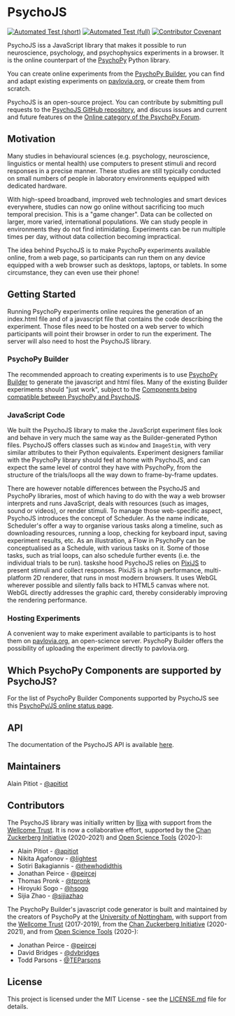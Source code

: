 # PsychoJS

[![Automated Test (short)](https://github.com/psychopy/psychojs/actions/workflows/Automated%20Test%20(short).yml/badge.svg)](https://github.com/psychopy/psychojs/actions/workflows/Automated%20Test%20(short).yml)
[![Automated Test (full)](https://github.com/psychopy/psychojs/actions/workflows/Automated%20Test%20(full).yml/badge.svg)](https://github.com/psychopy/psychojs/actions/workflows/Automated%20Test%20(full).yml)
[![Contributor Covenant](https://img.shields.io/badge/Contributor%20Covenant-v1.4%20adopted-ff69b4.svg)](code-of-conduct.md)

PsychoJS iss a JavaScript library that makes it possible to run neuroscience, psychology, and psychophysics experiments in a browser. It is the online counterpart of the [PsychoPy](http://www.psychopy.org/) Python library. 

You can create online experiments from the [PsychoPy Builder](http://www.psychopy.org/builder/builder.html), you can find and adapt existing experiments on [pavlovia.org](https://www.pavlovia.org), or create them from scratch.

PsychoJS is an open-source project. You can contribute by submitting pull requests to the [PsychoJS GitHub repository](https://github.com/psychopy/psychojs), and discuss issues and current and future features on the [Online category of the PsychoPy Forum](https://discourse.psychopy.org/c/online).

## Motivation

Many studies in behavioural sciences (e.g. psychology, neuroscience, linguistics or mental health) use computers to present stimuli and record responses in a precise manner. These studies are still typically conducted on small numbers of people in laboratory environments equipped with dedicated hardware.

With high-speed broadband, improved web technologies and smart devices everywhere, studies can now go online without sacrificing too much temporal precision. This is a "game changer". Data can be collected on larger, more varied, international populations. We can study people in environments they do not find intimidating. Experiments can be run multiple times per day, without data collection becoming impractical.

The idea behind PsychoJS is to make PsychoPy experiments available online, from a web page, so participants can run them on any device equipped with a web browser such as desktops, laptops, or tablets. In some circumstance, they can even use their phone!


## Getting Started

Running PsychoPy experiments online requires the generation of an index.html file and of a javascript file that contains the code describing the experiment. Those files need to be hosted on a web server to which participants will point their browser in order to run the experiment. The server will also need to host the PsychoJS library.

### PsychoPy Builder
The recommended approach to creating experiments is to use [PsychoPy Builder](http://www.psychopy.org/builder/builder.html) to generate the javascript and html files. Many of the existing Builder experiments should "just work", subject to the [Components being compatible between PsychoPy and PsychoJS](https://www.psychopy.org/online/status.html).

### JavaScript Code
We built the PsychoJS library to make the JavaScript experiment files look and behave in very much the same way as the Builder-generated Python files. PsychoJS offers classes such as `Window` and `ImageStim`, with very similar attributes to their Python equivalents. Experiment designers familiar with the PsychoPy library should feel at home with PsychoJS, and can expect the same level of control they have with PsychoPy, from the structure of the trials/loops all the way down to frame-by-frame updates.

There are however notable differences between the PsychoJS and PsychoPy libraries, most of which having to do with the way a web browser interprets and runs JavaScript, deals with resources (such as images, sound or videos), or render stimuli. To manage those web-specific aspect, PsychoJS introduces the concept of Scheduler. As the name indicate, Scheduler's offer a way to organise various tasks along a timeline, such as downloading resources, running a loop, checking for keyboard input, saving experiment results, etc. As an illustration, a Flow in PsychoPy can be conceptualised as a Schedule, with various tasks on it. Some of those tasks, such as trial loops, can also schedule further events (i.e. the individual trials to be run).
taskshe hood PsychoJS relies on [PixiJS](http://www.pixijs.com) to present stimuli and collect responses. PixiJS is a high performance, multi-platform 2D renderer, that runs in most modern browsers. It uses WebGL wherever possible and silently falls back to HTML5 canvas where not. WebGL directly addresses the graphic card, thereby considerably improving the rendering performance.


### Hosting Experiments
A convenient way to make experiment available to participants is to host them on [pavlovia.org](https://www.pavlovia.org), an open-science server. PsychoPy Builder offers the possibility of uploading the experiment directly to pavlovia.org.


## Which PsychoPy Components are supported by PsychoJS?
For the list of PsychoPy Builder Components supported by PsychoJS see this [PsychoPy/JS online status page](https://www.psychopy.org/online/status.html).


## API
The documentation of the PsychoJS API is available [here](https://psychopy.github.io/psychojs/).


## Maintainers

Alain Pitiot - [@apitiot](https://github.com/apitiot)


## Contributors

The PsychoJS library was initially written by [Ilixa](http://www.ilixa.com) with support from the [Wellcome Trust](https://wellcome.ac.uk).
It is now a collaborative effort, supported by the [Chan Zuckerberg Initiative](https://chanzuckerberg.com/) (2020-2021) and [Open Science Tools](https://opensciencetools.org/) (2020-):
- Alain Pitiot - [@apitiot](https://github.com/apitiot)
- Nikita Agafonov - [@lightest](https://github.com/lightest)
- Sotiri Bakagiannis - [@thewhodidthis](https://github.com/thewhodidthis)
- Jonathan Peirce - [@peircej](https://github.com/peircej)
- Thomas Pronk - [@tpronk](https://github.com/tpronk)
- Hiroyuki Sogo - [@hsogo](https://github.com/hsogo)
- Sijia Zhao - [@sijiazhao](https://github.com/sijiazhao)

The PsychoPy Builder's javascript code generator is built and maintained by the creators of PsychoPy at the [University of Nottingham](https://www.nottingham.ac.uk), with support from the [Wellcome Trust](https://wellcome.ac.uk) (2017-2019), from the [Chan Zuckerberg Initiative](https://chanzuckerberg.com/) (2020-2021), and from [Open Science Tools](https://opensciencetools.org/) (2020-):

- Jonathan Peirce - [@peircej](https://github.com/peircej)
- David Bridges - [@dvbridges](https://github.com/dvbridges)
- Todd Parsons - [@TEParsons](https://github.com/TEParsons)


## License

This project is licensed under the MIT License - see the [LICENSE.md](LICENSE.md) file for details.
